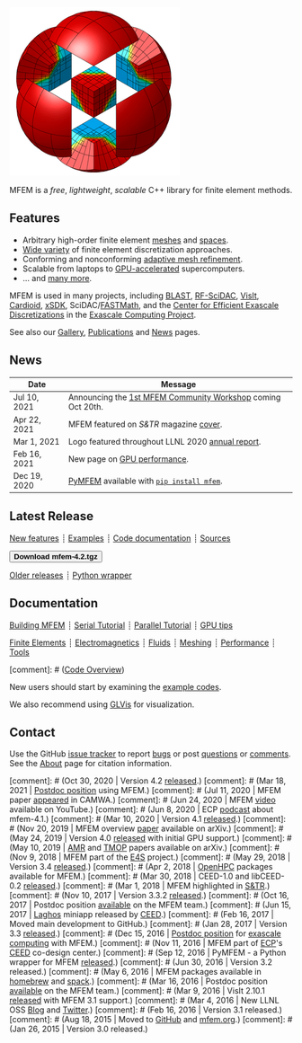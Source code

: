 <div class="col-md-6" markdown="1">

[![MFEM logo](img/logo-300.png)](gallery.md)

MFEM is a _free_, _lightweight_, _scalable_ C++ library for finite element methods.


## Features

* Arbitrary high-order finite element [meshes](features.md#wide-range-of-mesh-types)
and [spaces](features.md#higher-order-finite-element-spaces).
* [Wide variety](features.md#flexible-discretization) of finite element discretization approaches.
* Conforming and nonconforming [adaptive mesh refinement](examples.md?amr).
* Scalable from laptops to [GPU-accelerated](features#parallel-scalable-and-gpu-ready) supercomputers.
* ... and [many more](features.md).

MFEM is used in many projects, including
[BLAST](http://www.llnl.gov/casc/blast), [RF-SciDAC](https://www.rfscidac4.org/), [VisIt](http://visit.llnl.gov), [Cardioid](https://github.com/llnl/cardioid), [xSDK](https://xsdk.info/), SciDAC/[FASTMath](https://fastmath-scidac.llnl.gov/index.html), and the [Center for Efficient Exascale Discretizations](http://ceed.exascaleproject.org) in the [Exascale Computing Project](https://exascaleproject.org).

See also our [Gallery](gallery.md), [Publications](publications.md) and
[News](news.md) pages.

</div><div class="col-md-6 news-table" markdown="1">


## News

Date         | Message
------------ | -----------------------------------------------------------------
Jul 10, 2021 | Announcing the [1st MFEM Community Workshop](workshop.md) coming Oct 20th.
Apr 22, 2021 | MFEM featured on *S&TR* magazine [cover](https://str.llnl.gov/2021-02).
Mar 1, 2021  | Logo featured throughout LLNL 2020 [annual report](https://annual.llnl.gov/content/pages/fy2020/pdf/fy2020annual.pdf).
Feb 16, 2021 | New page on [GPU performance](gpu-tips-n-tricks.md).
Dec 19, 2020 | [PyMFEM](https://github.com/mfem/PyMFEM) available with [`pip install mfem`](https://pypi.org/project/mfem).

## Latest Release

[New features](https://github.com/mfem/mfem/blob/v4.2/CHANGELOG)
┊ [Examples](examples.md)
┊ [Code documentation](http://mfem.github.io/doxygen/html/index.html)
┊ [Sources](https://github.com/mfem/mfem)

[<button type="button" class="btn btn-success">
**Download mfem-4.2.tgz**
</button>](https://bit.ly/mfem-4-2)

[Older releases](download.md) ┊ [Python wrapper](https://github.com/mfem/PyMFEM)

## Documentation

[Building MFEM](building.md)
┊ [Serial Tutorial](serial-tutorial.md)
┊ [Parallel Tutorial](parallel-tutorial.md)
┊ [GPU tips](gpu-tips-n-tricks.md)

[Finite Elements](fem.md)
┊ [Electromagnetics](electromagnetics.md)
┊ [Fluids](fluids.md)
┊ [Meshing](meshing.md)
┊ [Performance](performance.md)
┊ [Tools](tools.md)

[comment]: # ([Code Overview](code-overview.md))

New users should start by examining the [example codes](examples.md).

We also recommend using [GLVis](http://glvis.org) for visualization.

## Contact

Use the GitHub [issue tracker](https://github.com/mfem/mfem/issues)
to report [bugs](https://github.com/mfem/mfem/issues/new?labels=bug)
or post [questions](https://github.com/mfem/mfem/issues/new?labels=question)
or [comments](https://github.com/mfem/mfem/issues/new?labels=comment).
See the [About](about.md) page for citation information.


</div>

<div class="col-md-12"></div>


[comment]: # (Oct 30, 2020 | Version 4.2 [released](https://github.com/mfem/mfem/blob/v4.2/CHANGELOG).)
[comment]: # (Mar 18, 2021 | [Postdoc position](https://www.llnl.gov/join-our-team/careers/find-your-job/all/mfem/3743990000038667) using MFEM.)
[comment]: # (Jul 11, 2020 | MFEM paper [appeared](http://doi.org/10.1016/j.camwa.2020.06.009) in CAMWA.)
[comment]: # (Jun 24, 2020 | MFEM [video](https://www.youtube.com/watch?v=Rpccj3NopSE) available on YouTube.)
[comment]: # (Jun 8, 2020  | ECP [podcast](https://www.exascaleproject.org/major-update-of-the-mfem-finite-element-library-broadens-gpu-support/) about mfem-4.1.)
[comment]: # (Mar 10, 2020 | Version 4.1 [released](https://github.com/mfem/mfem/blob/v4.1/CHANGELOG).)
[comment]: # (Nov 20, 2019 | MFEM overview [paper](http://arxiv.org/abs/1911.09220) available on arXiv.)
[comment]: # (May 24, 2019 | Version 4.0 [released](https://github.com/mfem/mfem/blob/v4.0/CHANGELOG) with initial GPU support.)
[comment]: # (May 10, 2019 | [AMR](http://arxiv.org/abs/1905.04033) and [TMOP](http://arxiv.org/abs/1807.09807) papers available on arXiv.)
[comment]: # (Nov 9, 2018  | MFEM part of the [E4S](https://e4s-project.github.io/) project.)
[comment]: # (May 29, 2018 | Version 3.4 [released](https://github.com/mfem/mfem/blob/v3.4/CHANGELOG).)
[comment]: # (Apr 2, 2018  | [OpenHPC](https://github.com/openhpc/ohpc/releases/tag/v1.3.4.GA) packages available for MFEM.)
[comment]: # (Mar 30, 2018 | CEED-1.0 and libCEED-0.2 [released](http://ceed.exascaleproject.org/news/#software-release-ceed-10).)
[comment]: # (Mar 1, 2018  | MFEM highlighted in [S&TR](https://str.llnl.gov/2018-01/lee).)
[comment]: # (Nov 10, 2017 | Version 3.3.2 [released](https://github.com/mfem/mfem/blob/v3.3.2/CHANGELOG).)
[comment]: # (Oct 16, 2017 | Postdoc position [available](http://careers-llnl.ttcportals.com/jobs/8037517-postdoctoral-research-staff-member) on the MFEM team.)
[comment]: # (Jun 15, 2017 | [Laghos](https://github.com/ceed/Laghos) miniapp released by [CEED](http://ceed.exascaleproject.org).)
[comment]: # (Feb 16, 2017 | Moved main development to GitHub.)
[comment]: # (Jan 28, 2017 | Version 3.3 [released](https://github.com/mfem/mfem/blob/v3.3/CHANGELOG).)
[comment]: # (Dec 15, 2016 | [Postdoc position](http://careers-ext.llnl.gov/jobs/6264056-post-dr-research-staff-1) for [exascale computing](https://exascaleproject.org/2016/11/11/ecp_co-design_centers) with MFEM.)
[comment]: # (Nov 11, 2016 | MFEM part of [ECP](https://exascaleproject.org)'s [CEED](http://ceed.exascaleproject.org) co-design center.)
[comment]: # (Sep 12, 2016 | PyMFEM - a Python wrapper for MFEM [released](https://github.com/MFEM/PyMFEM).)
[comment]: # (Jun 30, 2016 | Version 3.2 released.)
[comment]: # (May 6, 2016  | MFEM packages available in [homebrew](https://github.com/Homebrew/homebrew-science) and [spack](https://github.com/LLNL/spack).)
[comment]: # (Mar 16, 2016 | Postdoc position [available](http://careers-ext.llnl.gov/jobs/5242192-postdoctoral-research-staff-member) on the MFEM team.)
[comment]: # (Mar 9, 2016  | VisIt 2.10.1 [released](http://software.llnl.gov/news/2016/03/09/visit-2.10.1) with MFEM 3.1 support.)
[comment]: # (Mar 4, 2016  | New LLNL OSS [Blog](http://software.llnl.gov/news) and [Twitter](https://twitter.com/LLNL_OpenSource).)
[comment]: # (Feb 16, 2016 | Version 3.1 released.)
[comment]: # (Aug 18, 2015 | Moved to [GitHub](https://github.com/mfem/mfem) and [mfem.org](http://mfem.org).)
[comment]: # (Jan 26, 2015 | Version 3.0 released.)
